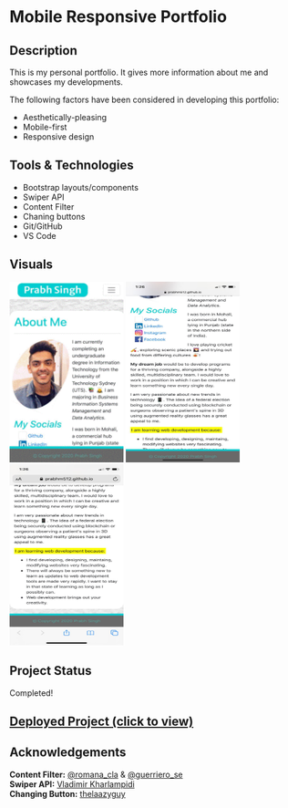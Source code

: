 # Mobile Responsive Portfolio

## Description 

This is my personal portfolio. It gives more information about me and showcases my developments.

The following factors have been considered in developing this portfolio:

- Aesthetically-pleasing
- Mobile-first
- Responsive design

## Tools & Technologies 

- Bootstrap layouts/components
- Swiper API
- Content Filter
- Chaning buttons
- Git/GitHub
- VS Code

## Visuals
<img src="Assets/Visual_MobileResponsive.gif" width="200px" height="317.6px" alt="iPhoneX Design1"> 
<img src="Assets/Visual_MobileResponsive2.gif" width="200px" height="317.6px" alt="iPhoneX Design2">
<img src="Assets/Visual_MobileResponsive3.gif" width="200px" height="317.6px" alt="iPhoneX Design3"> 

  
## Project Status

Completed!

## <a href="https://prabhm512.github.io/">Deployed Project (click to view)</a>

## Acknowledgements

<strong>Content Filter:</strong> <a href="https://twitter.com/romano_cla">@romana_cla</a> & <a href="https://twitter.com/guerriero_se">@guerriero_se</a>                     
<strong>Swiper API:</strong> <a href="https://github.com/nolimits4web">Vladimir Kharlampidi</a>     
<strong>Changing Button:</strong> <a href="https://codepen.io/thelaazyguy">thelaazyguy</a>
